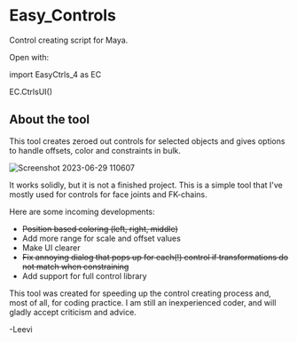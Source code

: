 # Easy_Controls
Control creating script for Maya.

Open with:

import EasyCtrls_4 as EC

EC.CtrlsUI()


## About the tool

This tool creates zeroed out controls for selected objects and gives options to handle offsets, color and constraints in bulk.

![Screenshot 2023-06-29 110607](https://github.com/Leewired/Easy_Controls/assets/123822810/4d85b8a1-8d47-4ad4-b681-064161e95be2)

It works solidly, but it is not a finished project.
This is a simple tool that I've mostly used for controls for face joints and FK-chains.

Here are some incoming developments:
* ~~Position based coloring (left, right, middle)~~
* Add more range for scale and offset values
* Make UI clearer
* ~~Fix annoying dialog that pops up for each(!) control if transformations do not match when constraining~~
* Add support for full control library

This tool was created for speeding up the control creating process and, most of all, for coding practice. I am still an inexperienced coder, and will gladly accept criticism and advice.

-Leevi

